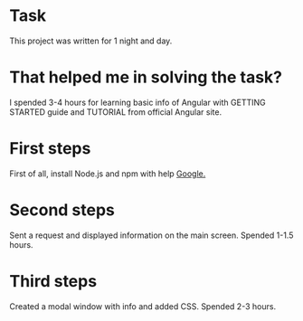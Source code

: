 # Task

This project was written for 1 night and day.

# That helped me in solving the task?

I spended 3-4 hours for learning basic info of Angular with GETTING STARTED guide and TUTORIAL from official Angular site.

# First steps

First of all, install Node.js and npm with help [Google.](http://google.com)

# Second steps

Sent a request and displayed information on the main screen. Spended 1-1.5 hours.

# Third steps

Created a modal window with info and added CSS. Spended 2-3 hours.
